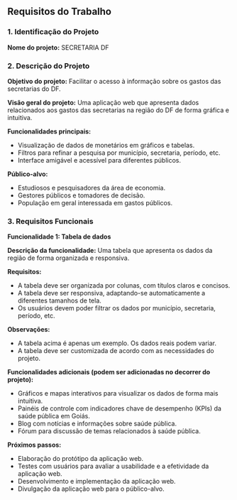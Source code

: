 ## Requisitos do Trabalho

### 1. Identificação do Projeto

**Nome do projeto:** SECRETARIA DF

### 2. Descrição do Projeto

**Objetivo do projeto:** Facilitar o acesso à informação sobre os gastos das secretarias do DF.

**Visão geral do projeto:** Uma aplicação web que apresenta dados relacionados aos gastos das secretarias na região do DF de forma gráfica e intuitiva.

**Funcionalidades principais:**

* Visualização de dados de monetários em gráficos e tabelas.
* Filtros para refinar a pesquisa por município, secretaria, período, etc.
* Interface amigável e acessível para diferentes públicos.

**Público-alvo:**

* Estudiosos e pesquisadores da área de economia.
* Gestores públicos e tomadores de decisão.
* População em geral interessada em gastos públicos.

### 3. Requisitos Funcionais

**Funcionalidade 1: Tabela de dados**

**Descrição da funcionalidade:** Uma tabela que apresenta os dados da região de forma organizada e responsiva.

**Requisitos:**

* A tabela deve ser organizada por colunas, com títulos claros e concisos.
* A tabela deve ser responsiva, adaptando-se automaticamente a diferentes tamanhos de tela.
* Os usuários devem poder filtrar os dados por município, secretaria, período, etc.

**Observações:**

* A tabela acima é apenas um exemplo. Os dados reais podem variar.
* A tabela deve ser customizada de acordo com as necessidades do projeto.

**Funcionalidades adicionais (podem ser adicionadas no decorrer do projeto):**

* Gráficos e mapas interativos para visualizar os dados de forma mais intuitiva.
* Painéis de controle com indicadores chave de desempenho (KPIs) da saúde pública em Goiás.
* Blog com notícias e informações sobre saúde pública.
* Fórum para discussão de temas relacionados à saúde pública.


**Próximos passos:**

* Elaboração do protótipo da aplicação web.
* Testes com usuários para avaliar a usabilidade e a efetividade da aplicação web.
* Desenvolvimento e implementação da aplicação web.
* Divulgação da aplicação web para o público-alvo.


